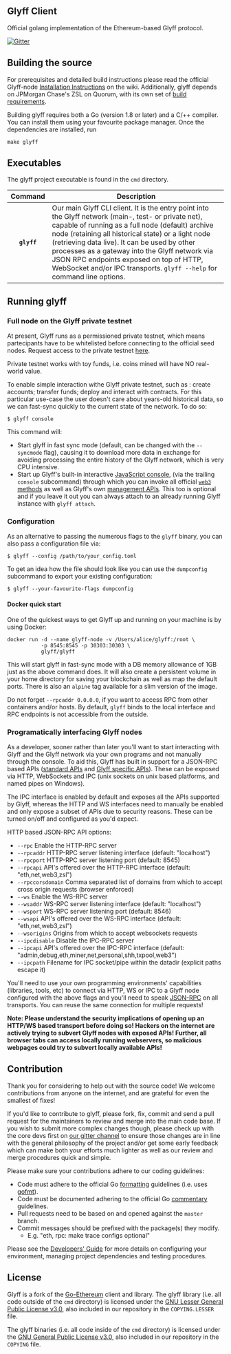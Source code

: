 ## Glyff Client

Official golang implementation of the Ethereum-based Glyff protocol.

[![Gitter](https://badges.gitter.im/Join%20Chat.svg)](https://gitter.im/glyff/lobby?utm_source=badge&utm_medium=badge&utm_campaign=pr-badge)


## Building the source

For prerequisites and detailed build instructions please read the official
Glyff-node [Installation
Instructions](https://github.com/Glyff/glyff-node/wiki/Building-Glyff)
on the wiki. Additionally, glyff depends on JPMorgan Chase's ZSL on Quorum,
with its own set of [build
requirements](https://github.com/jpmorganchase/zsl-q#building).

Building glyff requires both a Go (version 1.8 or later) and a C/++ compiler.
You can install them using your favourite package manager. Once the
dependencies are installed, run

    make glyff


## Executables

The glyff project executable is found in the `cmd` directory.

| Command    | Description |
|:----------:|-------------|
| **`glyff`** | Our main Glyff CLI client. It is the entry point into the Glyff network (main-, test- or private net), capable of running as a full node (default) archive node (retaining all historical state) or a light node (retrieving data live). It can be used by other processes as a gateway into the Glyff network via JSON RPC endpoints exposed on top of HTTP, WebSocket and/or IPC transports. `glyff --help` for command line options. |


## Running glyff

### Full node on the Glyff private testnet

At present, Glyff runs as a permissioned private testnet, which means partecipants have to be whitelisted before connecting to the official seed nodes.  Request access to the private testnet [here](https://glyff.io/status.html). 

Private testnet works with toy funds, i.e. coins mined will have NO real-world value. 

To enable simple interaction withe Glyff private testnet, such as : create accounts; transfer funds; deploy and interact with contracts. For this particular use-case
the user doesn't care about years-old historical data, so we can fast-sync quickly to the current
state of the network. To do so:

```
$ glyff console
```

This command will:

 * Start glyff in fast sync mode (default, can be changed with the `--syncmode` flag), causing it to
   download more data in exchange for avoiding processing the entire history of the Glyff network,
   which is very CPU intensive.
 * Start up Glyff's built-in interactive [JavaScript console](https://github.com/Glyff/glyff-node/wiki/JavaScript-Console),
   (via the trailing `console` subcommand) through which you can invoke all official [`web3` methods](https://github.com/Glyff/wiki/wiki/Javascript-API)
   as well as Glyff's own [management APIs](https://github.com/ethereum/go-ethereum/wiki/Management-APIs).
   This too is optional and if you leave it out you can always attach to an already running Glyff instance
   with `glyff attach`.



### Configuration

As an alternative to passing the numerous flags to the `glyff` binary, you can also pass a configuration file via:

```
$ glyff --config /path/to/your_config.toml
```

To get an idea how the file should look like you can use the `dumpconfig` subcommand to export your existing configuration:

```
$ glyff --your-favourite-flags dumpconfig
```

#### Docker quick start

One of the quickest ways to get Glyff up and running on your machine is by using Docker:

```
docker run -d --name glyff-node -v /Users/alice/glyff:/root \
           -p 8545:8545 -p 30303:30303 \
           glyff/glyff
```

This will start glyff in fast-sync mode with a DB memory allowance of 1GB just as the above command does.  It will also create a persistent volume in your home directory for saving your blockchain as well as map the default ports. There is also an `alpine` tag available for a slim version of the image.

Do not forget `--rpcaddr 0.0.0.0`, if you want to access RPC from other containers and/or hosts. By default, `glyff` binds to the local interface and RPC endpoints is not accessible from the outside.

### Programatically interfacing Glyff nodes

As a developer, sooner rather than later you'll want to start interacting with Glyff and the Glyff
network via your own programs and not manually through the console. To aid this, Glyff has built in
support for a JSON-RPC based APIs ([standard APIs](https://github.com/ethereum/wiki/wiki/JSON-RPC) and
[Glyff specific APIs](https://github.com/ethereum/go-ethereum/wiki/Management-APIs)). These can be
exposed via HTTP, WebSockets and IPC (unix sockets on unix based platforms, and named pipes on Windows).

The IPC interface is enabled by default and exposes all the APIs supported by Glyff, whereas the HTTP
and WS interfaces need to manually be enabled and only expose a subset of APIs due to security reasons.
These can be turned on/off and configured as you'd expect.

HTTP based JSON-RPC API options:

  * `--rpc` Enable the HTTP-RPC server
  * `--rpcaddr` HTTP-RPC server listening interface (default: "localhost")
  * `--rpcport` HTTP-RPC server listening port (default: 8545)
  * `--rpcapi` API's offered over the HTTP-RPC interface (default: "eth,net,web3,zsl")
  * `--rpccorsdomain` Comma separated list of domains from which to accept cross origin requests (browser enforced)
  * `--ws` Enable the WS-RPC server
  * `--wsaddr` WS-RPC server listening interface (default: "localhost")
  * `--wsport` WS-RPC server listening port (default: 8546)
  * `--wsapi` API's offered over the WS-RPC interface (default: "eth,net,web3,zsl")
  * `--wsorigins` Origins from which to accept websockets requests
  * `--ipcdisable` Disable the IPC-RPC server
  * `--ipcapi` API's offered over the IPC-RPC interface (default: "admin,debug,eth,miner,net,personal,shh,txpool,web3")
  * `--ipcpath` Filename for IPC socket/pipe within the datadir (explicit paths escape it)

You'll need to use your own programming environments' capabilities (libraries, tools, etc) to connect
via HTTP, WS or IPC to a Glyff node configured with the above flags and you'll need to speak [JSON-RPC](http://www.jsonrpc.org/specification)
on all transports. You can reuse the same connection for multiple requests!

**Note: Please understand the security implications of opening up an HTTP/WS based transport before
doing so! Hackers on the internet are actively trying to subvert Glyff nodes with exposed APIs!
Further, all browser tabs can access locally running webservers, so malicious webpages could try to
subvert locally available APIs!**


## Contribution

Thank you for considering to help out with the source code! We welcome contributions from
anyone on the internet, and are grateful for even the smallest of fixes!

If you'd like to contribute to glyff, please fork, fix, commit and send a pull request
for the maintainers to review and merge into the main code base. If you wish to submit more
complex changes though, please check up with the core devs first on [our gitter channel](https://gitter.im/glyff/lobby)
to ensure those changes are in line with the general philosophy of the project and/or get some
early feedback which can make both your efforts much lighter as well as our review and merge
procedures quick and simple.

Please make sure your contributions adhere to our coding guidelines:

 * Code must adhere to the official Go [formatting](https://golang.org/doc/effective_go.html#formatting) guidelines (i.e. uses [gofmt](https://golang.org/cmd/gofmt/)).
 * Code must be documented adhering to the official Go [commentary](https://golang.org/doc/effective_go.html#commentary) guidelines.
 * Pull requests need to be based on and opened against the `master` branch.
 * Commit messages should be prefixed with the package(s) they modify.
   * E.g. "eth, rpc: make trace configs optional"

Please see the [Developers' Guide](https://github.com/ethereum/go-ethereum/wiki/Developers'-Guide)
for more details on configuring your environment, managing project dependencies and testing procedures.

## License

Glyff is a fork of the [Go-Ethereum](https://github.com/ethereum/go-ethereum/) client and library.
The glyff library (i.e. all code outside of the `cmd` directory) is licensed under the
[GNU Lesser General Public License v3.0](https://www.gnu.org/licenses/lgpl-3.0.en.html), also
included in our repository in the `COPYING.LESSER` file.

The glyff binaries (i.e. all code inside of the `cmd` directory) is licensed under the
[GNU General Public License v3.0](https://www.gnu.org/licenses/gpl-3.0.en.html), also included
in our repository in the `COPYING` file.

